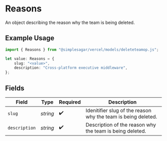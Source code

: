 # Reasons

An object describing the reason why the team is being deleted.

## Example Usage

```typescript
import { Reasons } from "@simplesagar/vercel/models/deleteteamop.js";

let value: Reasons = {
    slug: "<value>",
    description: "Cross-platform executive middleware",
};
```

## Fields

| Field                                                         | Type                                                          | Required                                                      | Description                                                   |
| ------------------------------------------------------------- | ------------------------------------------------------------- | ------------------------------------------------------------- | ------------------------------------------------------------- |
| `slug`                                                        | *string*                                                      | :heavy_check_mark:                                            | Idenitifier slug of the reason why the team is being deleted. |
| `description`                                                 | *string*                                                      | :heavy_check_mark:                                            | Description of the reason why the team is being deleted.      |
